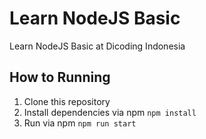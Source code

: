 # Learn NodeJS Basic
Learn NodeJS Basic at Dicoding Indonesia  
## How to Running 
1. Clone this repository
2. Install dependencies via npm 
`npm install`
3. Run via npm
`npm run start`